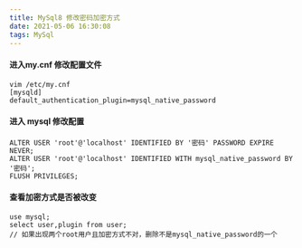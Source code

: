 ```yaml
---
title: MySql8 修改密码加密方式
date: 2021-05-06 16:30:08
tags: MySql
---
```


#### 进入my.cnf 修改配置文件
```
vim /etc/my.cnf
[mysqld]
default_authentication_plugin=mysql_native_password
```

#### 进入 mysql 修改配置
```
ALTER USER 'root'@'localhost' IDENTIFIED BY '密码' PASSWORD EXPIRE NEVER;
ALTER USER 'root'@'localhost' IDENTIFIED WITH mysql_native_password BY '密码'; 
FLUSH PRIVILEGES;
```

#### 查看加密方式是否被改变
```
use mysql;
select user,plugin from user;
// 如果出现两个root用户且加密方式不对，删除不是mysql_native_password的一个
```

